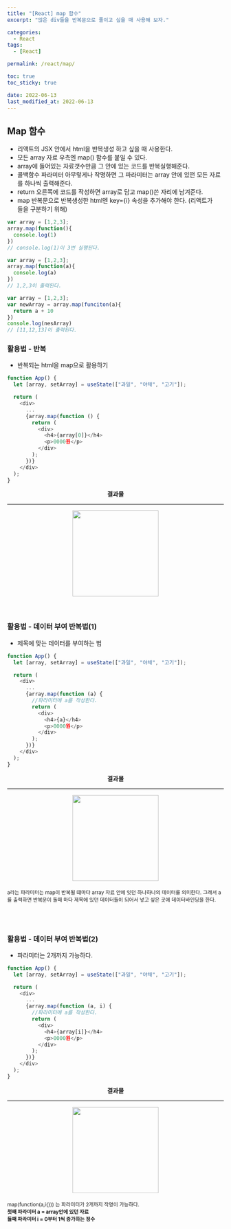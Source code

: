 ```yaml
---
title: "[React] map 함수"
excerpt: "많은 div들을 반복문으로 줄이고 싶을 때 사용해 보자."

categories:
  - React
tags:
  - [React]

permalink: /react/map/

toc: true
toc_sticky: true

date: 2022-06-13
last_modified_at: 2022-06-13
---
```


<!-- @format -->

## Map 함수

- 리액트의 JSX 안에서 html을 반복생성 하고 싶을 때 사용한다.
- 모든 array 자료 우측엔 map() 함수를 붙일 수 있다.
- array에 들어있는 자료갯수만큼 그 안에 있는 코드를 반복실행해준다.
- 콜백함수 파라미터 아무렇게나 작명하면 그 파라미터는 array 안에 있떤 모든 자료를 하나씩 출력해준다.
- return 오른쪽에 코드를 작성하면 array로 담고 map()쓴 자리에 남겨준다.
- map 반복문으로 반복생성한 html엔 key={i} 속성을 추가해야 한다. (리액트가 <div>들을 구분하기 위해)

```js
var array = [1,2,3];
array.map(function(){
  console.log(1)
})
// console.log(1)이 3번 실행된다.

var array = [1,2,3];
array.map(function(a){
  console.log(a)
})
// 1,2,3이 출력된다.

var array = [1,2,3];
var newArray = array.map(funciton(a){
  return a + 10
})
console.log(nesArray)
// [11,12,13]이 출력된다.
```

### 활용법 - 반복

- 반복되는 html을 map으로 활용하기

```js
function App() {
  let [array, setArray] = useState(["과일", "야채", "고기"]);

  return (
    <div>
      ...
      {array.map(function () {
        return (
          <div>
            <h4>{array[0]}</h4>
            <p>0000원</p>
          </div>
        );
      })}
    </div>
  );
}
```

<center><b>결과물</b></center>

---

<center>
  <img src="https://user-images.githubusercontent.com/93906032/173288324-4a8933cc-34f0-4f1d-bc93-ec0771790df3.jpg" width="200"/>
</center>
<br /><br />

### 활용법 - 데이터 부여 반복법(1)

- 제목에 맞는 데이터를 부여하는 법

```js
function App() {
  let [array, setArray] = useState(["과일", "야채", "고기"]);

  return (
    <div>
      ...
      {array.map(function (a) {
        //파라미터에 a를 작성한다.
        return (
          <div>
            <h4>{a}</h4>
            <p>0000원</p>
          </div>
        );
      })}
    </div>
  );
}
```

<center><b>결과물</b></center>

---

<center>
  <img src="https://user-images.githubusercontent.com/93906032/173288675-787869f9-4037-4c60-ab68-b46609557251.jpg" width="200"/>
</center>
<br />

<small>
a라는 파라미터는 map이 반복될 떄마다 array 자료 안에 잇던 하나하나의 데이터를 의미한다.
그래서 a를 출력하면 반복문이 돌때 마다 제목에 있던 데이터들이 되어서 넣고 싶은 곳에 데이터바인딩을 한다.
</small>

<br /><br />

### 활용법 - 데이터 부여 반복법(2)

- 파라미터는 2개까지 가능하다.

```js
function App() {
  let [array, setArray] = useState(["과일", "야채", "고기"]);

  return (
    <div>
      ...
      {array.map(function (a, i) {
        //파라미터에 a를 작성한다.
        return (
          <div>
            <h4>{array[i]}</h4>
            <p>0000원</p>
          </div>
        );
      })}
    </div>
  );
}
```

<center><b>결과물</b></center>

---

<center>
  <img src="https://user-images.githubusercontent.com/93906032/173288675-787869f9-4037-4c60-ab68-b46609557251.jpg" width="200"/>
</center>
<br />

<small>
map(function(a,i{})) 는 파라미터가 2개까지 작명이 가능하다.<br />
<b>
  첫째 파라미터 a = array안에 있던 자료 <br />
  둘째 파라미터 i = 0부터 1씩 증가하는 정수
</b>
</small>

<br /><br />
